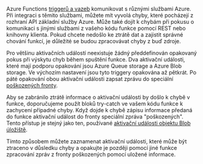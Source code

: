 Azure Functions [triggerů a vazeb](..\articles\azure-functions\functions-triggers-bindings.md) komunikovat s různými službami Azure. Při integraci s těmito službami, můžete mít vyvolá chyby, které pocházejí z rozhraní API základní služby Azure. Může také dojít k chybám při pokusu o komunikaci s jinými službami z vašeho kódu funkce pomocí REST nebo knihovny klienta. Pokud chcete nedošlo ke ztrátě dat a zajistit správné chování funkcí, je důležité se budou zpracovávat chyby z buď zdroje.

Pro většinu aktivačních událostí neexistuje žádný předdefinován opakovaný pokus při výskytu chyb během spuštění funkce. Dva aktivační události, které mají podporu opakování jsou Azure Queue storage a Azure Blob storage. Ve výchozím nastavení jsou tyto triggery opakována až pětkrát. Po páté opakování obou aktivační události zapsat zprávu do speciální [poškozených fronty](..\articles\azure-functions\functions-bindings-storage-queue.md#trigger---poison-messages). 

Aby se zabránilo ztrátě informace o aktivační události by došlo k chybě v funkce, doporučujeme použít bloků try-catch ve vašem kódu funkce k zachycení případné chyby. Když dojde k chybě zápisu informace předaná do funkce aktivační událost do fronty speciální zpráva "poškozených". Tento přístup je stejný jako ten, používané [aktivační události objektu Blob úložiště](..\articles\azure-functions\functions-bindings-storage-blob.md#trigger---poison-blobs). 

Tímto způsobem můžete zaznamenat aktivační události, které může být ztraceno v důsledku chyby a opakujte je později pomocí jiné funkce zpracování zpráv z fronty poškozených pomocí uložené informace.  